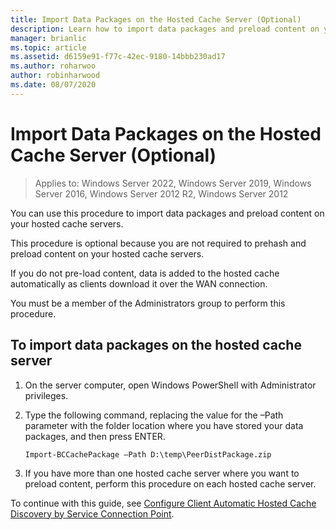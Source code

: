 ```yaml
---
title: Import Data Packages on the Hosted Cache Server (Optional)
description: Learn how to import data packages and preload content on your hosted cache servers.
manager: brianlic
ms.topic: article
ms.assetid: d6159e91-f77c-42ec-9180-14bbb230ad17
ms.author: roharwoo
author: robinharwood
ms.date: 08/07/2020
---
```


# Import Data Packages on the Hosted Cache Server \(Optional\)

>Applies to: Windows Server 2022, Windows Server 2019, Windows Server 2016, Windows Server 2012 R2, Windows Server 2012

You can use this procedure to import data packages and preload content on your hosted cache servers.

This procedure is optional because you are not required to prehash and preload content on your hosted cache servers.

If you do not pre\-load content, data is added to the hosted cache automatically as clients download it over the WAN connection.

You must be a member of the Administrators group to perform this procedure.

## To import data packages on the hosted cache server

1. On the server computer, open Windows PowerShell with Administrator privileges.

2. Type the following command, replacing the value for the –Path parameter with the folder location where you have stored your data packages, and then press ENTER.

    ```
    Import-BCCachePackage –Path D:\temp\PeerDistPackage.zip
    ```

3. If you have more than one hosted cache server where you want to preload content, perform this procedure on each hosted cache server.

To continue with this guide, see [Configure Client Automatic Hosted Cache Discovery by Service Connection Point](10-Bc-Client-By-Scp.md).
